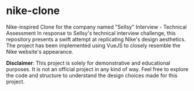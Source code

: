 # nike-clone

Nike-inspired Clone for the company named "Sellsy" Interview - Technical Assessment  In response to Sellsy's technical interview challenge, this repository presents a swift attempt at replicating Nike's design aesthetics.
The project has been implemented using VueJS to closely resemble the Nike website's appearance.  

**Disclaimer**: This project is solely for demonstrative and educational purposes. It is not an official project in any kind of way. Feel free to explore the code and structure to understand the design choices made for this project.
